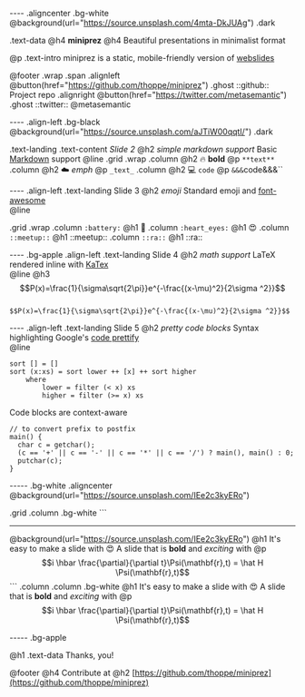 ---- .aligncenter .bg-white
@background(url="https://source.unsplash.com/4mta-DkJUAg") .dark
  
.text-data  @h4 **miniprez** 
@h4 Beautiful presentations in minimalist format <br>

@p .text-intro 
  miniprez is a static, mobile-friendly version of [webslides](https://github.com/jlantunez/webslides)

@footer
 .wrap
  .span
   .alignleft
     @button(href="https://github.com/thoppe/miniprez") .ghost ::github:: Project repo
   .alignright
     @button(href="https://twitter.com/metasemantic") .ghost ::twitter:: @metasemantic

---- .align-left .bg-black
@background(url="https://source.unsplash.com/aJTiW00qqtI/") .dark

.text-landing .text-content _Slide 2_
@h2 _simple markdown support_
Basic [Markdown](https://daringfireball.net/projects/markdown/syntax) support
@line
 .grid .wrap
  .column
    @h2 :fire: **bold**
    @p `**text**`
  .column
    @h2 :cloud: _emph_
    @p `_text_`
  .column
    @h2 :computer: `code`
    @p `&&&`code&&&`` 

---- .align-left
.text-landing Slide 3
@h2 _emoji_
Standard emoji and [font-awesome](http://fontawesome.io/)  
@line

 .grid .wrap
  .column `:battery:`
    @h1 :battery:
  .column `:heart_eyes:`
    @h1 :heart_eyes:
  .column `::meetup::`
    @h1 ::meetup::
  .column `::ra::`
    @h1 ::ra:: 

---- .bg-apple .align-left
.text-landing Slide 4
@h2 _math support_
LaTeX rendered inline with [KaTex](https://github.com/Khan/KaTeX)  
@line
@h3
  $$P(x)=\frac{1}{\sigma\sqrt{2\pi}}e^{-\frac{(x-\mu)^2}{2\sigma ^2}}$$
<br>
`$$P(x)=\frac{1}{\sigma\sqrt{2\pi}}e^{-\frac{(x-\mu)^2}{2\sigma ^2}}$$`

---- .align-left 
.text-landing Slide 5
@h2 _pretty code blocks_
Syntax highlighting Google's [code prettify](https://github.com/google/code-prettify)  
@line
```
sort [] = []
sort (x:xs) = sort lower ++ [x] ++ sort higher
    where
        lower = filter (< x) xs
        higher = filter (>= x) xs
```
Code blocks are context-aware
```
// to convert prefix to postfix
main() {
  char c = getchar();
  (c == '+' || c == '-' || c == '*' || c == '/') ? main(), main() : 0;
  putchar(c);
} 
```

----- .bg-white .aligncenter
@background(url="https://source.unsplash.com/IEe2c3kyERo") 

  .grid 
   .column .bg-white
    ```
- - - -
@background(url="https://source.unsplash.com/IEe2c3kyERo") 
@h1 It's easy to make a slide with :heart_eyes:
A slide that is **bold** and _exciting_ with
@p $$i \hbar \frac{\partial}{\partial t}\Psi(\mathbf{r},t) = \hat H \Psi(\mathbf{r},t)$$
    ```
   .column
   .column .bg-white
    @h1 It's easy to make a slide with :heart_eyes:
    A slide that is **bold** and _exciting_ with
    @p $$i \hbar \frac{\partial}{\partial t}\Psi(\mathbf{r},t) = \hat H \Psi(\mathbf{r},t)$$

----- .bg-apple

@h1 .text-data Thanks, you!

@footer
  @h4 Contribute at
  @h2 [https://github.com/thoppe/miniprez](https://github.com/thoppe/miniprez)